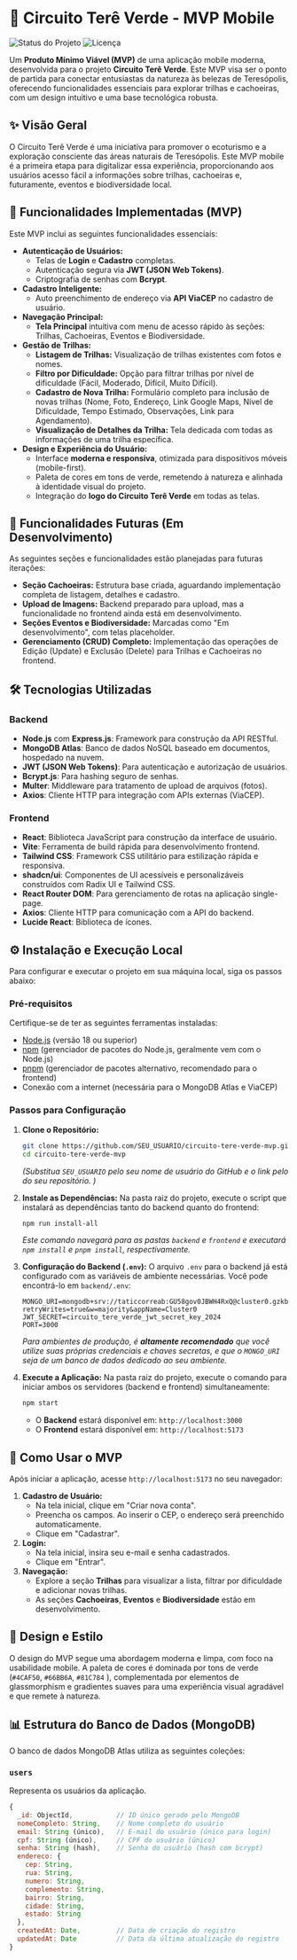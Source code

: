 # 🌳 Circuito Terê Verde - MVP Mobile

![Status do Projeto](https://img.shields.io/badge/Status-MVP%20Conclu%C3%ADdo-brightgreen ) ![Licença](https://img.shields.io/badge/License-MIT-blue.svg )

Um **Produto Mínimo Viável (MVP)** de uma aplicação mobile moderna, desenvolvida para o projeto **Circuito Terê Verde**. Este MVP visa ser o ponto de partida para conectar entusiastas da natureza às belezas de Teresópolis, oferecendo funcionalidades essenciais para explorar trilhas e cachoeiras, com um design intuitivo e uma base tecnológica robusta.

## ✨ Visão Geral

O Circuito Terê Verde é uma iniciativa para promover o ecoturismo e a exploração consciente das áreas naturais de Teresópolis. Este MVP mobile é a primeira etapa para digitalizar essa experiência, proporcionando aos usuários acesso fácil a informações sobre trilhas, cachoeiras e, futuramente, eventos e biodiversidade local.

## 🚀 Funcionalidades Implementadas (MVP)

Este MVP inclui as seguintes funcionalidades essenciais:

-   **Autenticação de Usuários:**
    -   Telas de **Login** e **Cadastro** completas.
    -   Autenticação segura via **JWT (JSON Web Tokens)**.
    -   Criptografia de senhas com **Bcrypt**.
-   **Cadastro Inteligente:**
    -   Auto preenchimento de endereço via **API ViaCEP** no cadastro de usuário.
-   **Navegação Principal:**
    -   **Tela Principal** intuitiva com menu de acesso rápido às seções: Trilhas, Cachoeiras, Eventos e Biodiversidade.
-   **Gestão de Trilhas:**
    -   **Listagem de Trilhas:** Visualização de trilhas existentes com fotos e nomes.
    -   **Filtro por Dificuldade:** Opção para filtrar trilhas por nível de dificuldade (Fácil, Moderado, Difícil, Muito Difícil).
    -   **Cadastro de Nova Trilha:** Formulário completo para inclusão de novas trilhas (Nome, Foto, Endereço, Link Google Maps, Nível de Dificuldade, Tempo Estimado, Observações, Link para Agendamento).
    -   **Visualização de Detalhes da Trilha:** Tela dedicada com todas as informações de uma trilha específica.
-   **Design e Experiência do Usuário:**
    -   Interface **moderna e responsiva**, otimizada para dispositivos móveis (mobile-first).
    -   Paleta de cores em tons de verde, remetendo à natureza e alinhada à identidade visual do projeto.
    -   Integração do **logo do Circuito Terê Verde** em todas as telas.

## 🚧 Funcionalidades Futuras (Em Desenvolvimento)

As seguintes seções e funcionalidades estão planejadas para futuras iterações:

-   **Seção Cachoeiras:** Estrutura base criada, aguardando implementação completa de listagem, detalhes e cadastro.
-   **Upload de Imagens:** Backend preparado para upload, mas a funcionalidade no frontend ainda está em desenvolvimento.
-   **Seções Eventos e Biodiversidade:** Marcadas como "Em desenvolvimento", com telas placeholder.
-   **Gerenciamento (CRUD) Completo:** Implementação das operações de Edição (Update) e Exclusão (Delete) para Trilhas e Cachoeiras no frontend.

## 🛠️ Tecnologias Utilizadas

### Backend

-   **Node.js** com **Express.js**: Framework para construção da API RESTful.
-   **MongoDB Atlas**: Banco de dados NoSQL baseado em documentos, hospedado na nuvem.
-   **JWT (JSON Web Tokens)**: Para autenticação e autorização de usuários.
-   **Bcrypt.js**: Para hashing seguro de senhas.
-   **Multer**: Middleware para tratamento de upload de arquivos (fotos).
-   **Axios**: Cliente HTTP para integração com APIs externas (ViaCEP).

### Frontend

-   **React**: Biblioteca JavaScript para construção da interface de usuário.
-   **Vite**: Ferramenta de build rápida para desenvolvimento frontend.
-   **Tailwind CSS**: Framework CSS utilitário para estilização rápida e responsiva.
-   **shadcn/ui**: Componentes de UI acessíveis e personalizáveis construídos com Radix UI e Tailwind CSS.
-   **React Router DOM**: Para gerenciamento de rotas na aplicação single-page.
-   **Axios**: Cliente HTTP para comunicação com a API do backend.
-   **Lucide React**: Biblioteca de ícones.

## ⚙️ Instalação e Execução Local

Para configurar e executar o projeto em sua máquina local, siga os passos abaixo:

### Pré-requisitos

Certifique-se de ter as seguintes ferramentas instaladas:

-   [Node.js](https://nodejs.org/en/ ) (versão 18 ou superior)
-   [npm](https://www.npmjs.com/ ) (gerenciador de pacotes do Node.js, geralmente vem com o Node.js)
-   [pnpm](https://pnpm.io/installation ) (gerenciador de pacotes alternativo, recomendado para o frontend)
-   Conexão com a internet (necessária para o MongoDB Atlas e ViaCEP)

### Passos para Configuração

1.  **Clone o Repositório:**
    ```bash
    git clone https://github.com/SEU_USUARIO/circuito-tere-verde-mvp.git
    cd circuito-tere-verde-mvp
    ```
    *(Substitua `SEU_USUARIO` pelo seu nome de usuário do GitHub e o link pelo do seu repositório. )*

2.  **Instale as Dependências:**
    Na pasta raiz do projeto, execute o script que instalará as dependências tanto do backend quanto do frontend:
    ```bash
    npm run install-all
    ```
    *Este comando navegará para as pastas `backend` e `frontend` e executará `npm install` e `pnpm install`, respectivamente.*

3.  **Configuração do Backend (`.env`):**
    O arquivo `.env` para o backend já está configurado com as variáveis de ambiente necessárias. Você pode encontrá-lo em `backend/.env`:
    ```
    MONGO_URI=mongodb+srv://taticcorreab:GU58gov0JBWH4RxQ@cluster0.gzkbj1g.mongodb.net/?retryWrites=true&w=majority&appName=Cluster0
    JWT_SECRET=circuito_tere_verde_jwt_secret_key_2024
    PORT=3000
    ```
    *Para ambientes de produção, é **altamente recomendado** que você utilize suas próprias credenciais e chaves secretas, e que o `MONGO_URI` seja de um banco de dados dedicado ao seu ambiente.*

4.  **Execute a Aplicação:**
    Na pasta raiz do projeto, execute o comando para iniciar ambos os servidores (backend e frontend) simultaneamente:
    ```bash
    npm start
    ```
    -   O **Backend** estará disponível em: `http://localhost:3000`
    -   O **Frontend** estará disponível em: `http://localhost:5173`

## 📱 Como Usar o MVP

Após iniciar a aplicação, acesse `http://localhost:5173` no seu navegador:

1.  **Cadastro de Usuário:**
    -   Na tela inicial, clique em "Criar nova conta".
    -   Preencha os campos. Ao inserir o CEP, o endereço será preenchido automaticamente.
    -   Clique em "Cadastrar".
2.  **Login:**
    -   Na tela inicial, insira seu e-mail e senha cadastrados.
    -   Clique em "Entrar".
3.  **Navegação:**
    -   Explore a seção **Trilhas** para visualizar a lista, filtrar por dificuldade e adicionar novas trilhas.
    -   As seções **Cachoeiras**, **Eventos** e **Biodiversidade** estão em desenvolvimento.

## 🎨 Design e Estilo

O design do MVP segue uma abordagem moderna e limpa, com foco na usabilidade mobile. A paleta de cores é dominada por tons de verde (`#4CAF50`, `#66BB6A`, `#81C784` ), complementada por elementos de glassmorphism e gradientes suaves para uma experiência visual agradável e que remete à natureza.

## 📊 Estrutura do Banco de Dados (MongoDB)

O banco de dados MongoDB Atlas utiliza as seguintes coleções:

### `users`
Representa os usuários da aplicação.
```javascript
{
  _id: ObjectId,           // ID único gerado pelo MongoDB
  nomeCompleto: String,    // Nome completo do usuário
  email: String (único),   // E-mail do usuário (único para login)
  cpf: String (único),     // CPF do usuário (único)
  senha: String (hash),    // Senha do usuário (hash com bcrypt)
  endereco: {
    cep: String,
    rua: String,
    numero: String,
    complemento: String,
    bairro: String,
    cidade: String,
    estado: String
  },
  createdAt: Date,         // Data de criação do registro
  updatedAt: Date          // Data da última atualização do registro
}

